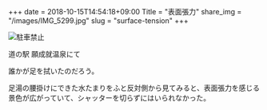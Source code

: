 +++
date  = 2018-10-15T14:54:18+09:00
Title = "表面張力"
share_img = "/images/IMG_5299.jpg"
slug = "surface-tension"
+++

![駐車禁止](/images/IMG_5299.jpg)
<p class="caption">道の駅 願成就温泉にて</p>

誰かが足を拭いたのだろう。

足湯の腰掛けにできた水たまりをふと反対側から見てみると、表面張力を感じる景色が広がっていて、シャッターを切らずにはいられなかった。